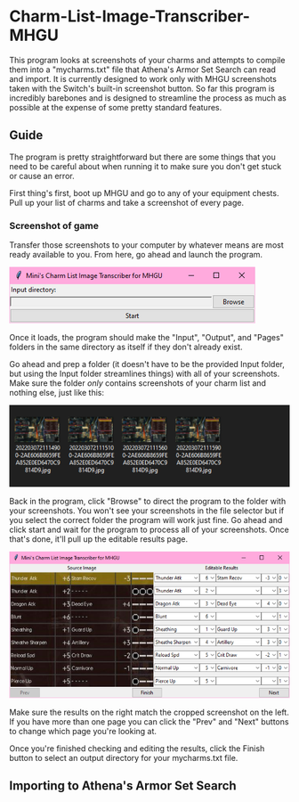 # Charm-List-Image-Transcriber-MHGU
This program looks at screenshots of your charms and attempts to compile them into a "mycharms.txt" file that Athena's Armor Set Search can read and import. It is currently designed to work only with MHGU screenshots taken with the Switch's built-in screenshot button. So far this program is incredibly barebones and is designed to streamline the process as much as possible at the expense of some pretty standard features.

## Guide
The program is pretty straightforward but there are some things that you need to be careful about when running it to make sure you don't get stuck or cause an error.

First thing's first, boot up MHGU and go to any of your equipment chests. Pull up your list of charms and take a screenshot of every page.

### Screenshot of game

Transfer those screenshots to your computer by whatever means are most ready available to you. From here, go ahead and launch the program.

![An image of the program showing a directory selector and a start button](Guide/FirstPage.png)

Once it loads, the program should make the "Input", "Output", and "Pages" folders in the same directory as itself if they don't already exist.

Go ahead and prep a folder (it doesn't have to be the provided Input folder, but using the Input folder streamlines things) with all of your screenshots. Make sure the folder *only* contains screenshots of your charm list and nothing else, just like this:

![An image of a folder containing four screenshots of pages of a charm list](Guide/InputFile.png)

Back in the program, click "Browse" to direct the program to the folder with your screenshots. You won't see your screenshots in the file selector but if you select the correct folder the program will work just fine. Go ahead and click start and wait for the program to process all of your screenshots. Once that's done, it'll pull up the editable results page.

![An image of the program showing a charm list page taken from the screenshot on the left and the program's results in an editable format on the right](Guide/ThirdPage.png)

Make sure the results on the right match the cropped screenshot on the left. If you have more than one page you can click the "Prev" and "Next" buttons to change which page you're looking at.

Once you're finished checking and editing the results, click the Finish button to select an output directory for your mycharms.txt file.

## Importing to Athena's Armor Set Search
